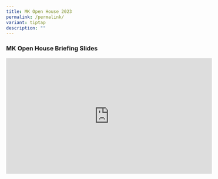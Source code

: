 ```yaml
---
title: MK Open House 2023
permalink: /permalink/
variant: tiptap
description: ""
---
```

<p></p><h3>MK Open House Briefing Slides</h3><div class="iframe-wrapper"><iframe height="315" width="560" allowfullscreen="true" frameborder="0" src="https://www.youtube.com/embed/yKAmR1N2df0"></iframe></div><p></p>